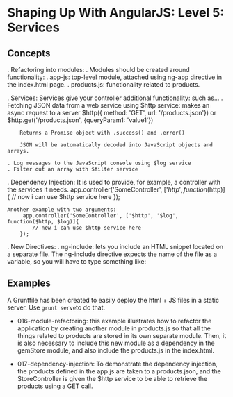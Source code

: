 # Shaping Up With AngularJS: Level 5: Services

## Concepts

. Refactoring into modules:
    . Modules should be created around functionality:
        . app-js: top-level module, attached using ng-app directive in the index.html page.
        . products.js: functionality related to products.

. Services: Services give your controller additional functionality:
    such as...
    . Fetching JSON data from a web service using $http service:
        makes an async request to a server
            $http({ method: 'GET', url: '/products.json'}) or $http.get('/products.json', {queryParam1: 'value1'})
        
        Returns a Promise object with .success() and .error()

        JSON will be automatically decoded into JavaScript objects and arrays.

    . Log messages to the JavaScript console using $log service
    . Filter out an array with $filter service

. Dependency Injection: It is used to provide, for example, a controller with the services it needs.
        app.controller('SomeController', ['$http', function($http)]{
            // now i can use $http service here
        });

    Another example with two arguments:
         app.controller('SomeController', ['$http', '$log', function($http, $log)]{
            // now i can use $http service here
        });

. New Directives: 
    . ng-include: lets you include an HTML snippet located on a separate file. The ng-include directive expects the name of the file as a variable, so you will have to type something like:
        <h3 ng-include="'product-title.html'"></h3>


## Examples
A Gruntfile has been created to easily deploy the html + JS files in a static server. Use `grunt serve`to do that.


* 016-module-refactoring: this example illustrates how to refactor the application by creating another module in products.js so that all the things related to products are stored in its own separate module. Then, it is also necessary to include this new module as a dependency in the gemStore module, and also include the products.js in the index.html.

* 017-dependency-injection: To demonstrate the dependency injection, the products defined in the app.js are taken to a products.json, and the StoreController is given the $http service to be able to retrieve the products using a GET call.